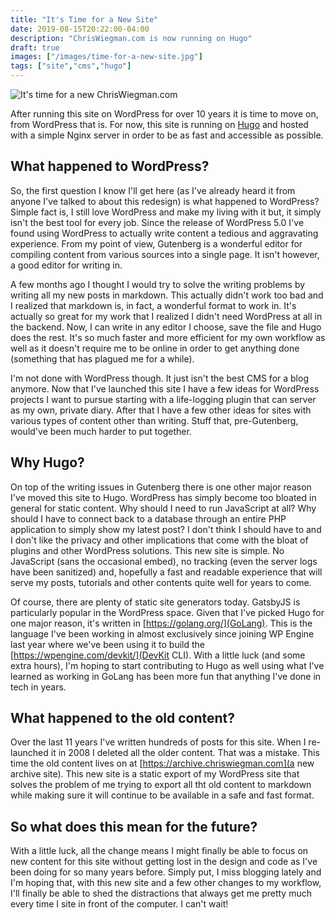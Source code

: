 ```yaml
---
title: "It's Time for a New Site"
date: 2019-08-15T20:22:00-04:00
description: "ChrisWiegman.com is now running on Hugo"
draft: true
images: ["/images/time-for-a-new-site.jpg"]
tags: ["site","cms","hugo"]
---
```


![It's time for a new ChrisWiegman.com](/images/time-for-a-new-site.jpg)

After running this site on WordPress for over 10 years it is time to move on, from WordPress that is. For now, this site is running on [Hugo](https://gohugo.io/) and hosted with a simple Nginx server in order to be as fast and accessible as possible.

## What happened to WordPress?

So, the first question I know I'll get here (as I've already heard it from anyone I've talked to about this redesign) is what happened to WordPress? Simple fact is, I still love WordPress and make my living with it but, it simply isn't the best tool for every job. Since the release of WordPress 5.0 I've found using WordPress to actually write content a tedious and aggravating experience. From my point of view, Gutenberg is a wonderful editor for compiling content from various sources into a single page. It isn't however, a good editor for writing in.

A few months ago I thought I would try to solve the writing problems by writing all my new posts in markdown. This actually didn't work too bad and I realized that markdown is, in fact, a wonderful format to work in. It's actually so great for my work that I realized I didn't need WordPress at all in the backend. Now, I can write in any editor I choose, save the file and Hugo does the rest. It's so much faster and more efficient for my own workflow as well as it doesn't require me to be online in order to get anything done (something that has plagued me for a while).

I'm not done with WordPress though. It just isn't the best CMS for a blog anymore. Now that I've launched this site I have a few ideas for WordPress projects I want to pursue starting with a life-logging plugin that can server as my own, private diary. After that I have a few other ideas for sites with various types of content other than writing. Stuff that, pre-Gutenberg, would've been much harder to put together.

## Why Hugo?

On top of the writing issues in Gutenberg there is one other major reason I've moved this site to Hugo. WordPress has simply become too bloated in general for static content. Why should I need to run JavaScript at all? Why should I have to connect back to a database through an entire PHP application to simply show my latest post? I don't think I should have to and I don't like the privacy and other implications that come with the bloat of plugins and other WordPress solutions. This new site is simple. No JavaScript (sans the occasional embed), no tracking (even the server logs have been sanitized) and, hopefully a fast and readable experience that will serve my posts, tutorials and other contents quite well for years to come.

Of course, there are plenty of static site generators today. GatsbyJS is particularly popular in the WordPress space. Given that I've picked Hugo for one major reason, it's written in [https://golang.org/](GoLang). This is the language I've been working in almost exclusively since joining WP Engine last year where we've been using it to build the [https://wpengine.com/devkit/](DevKit CLI). With a little luck (and some extra hours), I'm hoping to start contributing to Hugo as well using what I've learned as working in GoLang has been more fun that anything I've done in tech  in years.

## What happened to the old content?

Over the last 11 years I've written hundreds of posts for this site. When I re-launched it in 2008 I deleted all the older content. That was a mistake. This time the old content lives on at [https://archive.chriswiegman.com](a new archive site). This new site is a static export of my WordPress site that solves the problem of me trying to export all tht old content to markdown while making sure it will continue to be available in a safe and fast format.

## So what does this mean for the future?

With a little luck, all the change means I might finally be able to focus on new content for this site without getting lost in the design and code as I've been doing for so many years before. Simply put, I miss blogging lately and I'm hoping that, with this new site and a few other changes to my workflow, I'll finally be able to shed the distractions that always get me pretty much every time I site in front of the computer. I can't wait!